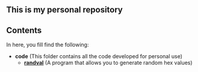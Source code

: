 ## This is my personal repository

## Contents
In here, you fill find the following:

- __code__ (This folder contains all the code developed for personal use)
    - [__randval__](code/randval) (A program that allows you to generate random hex values)

